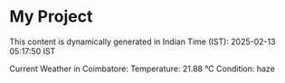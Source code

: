 # My Project

This content is dynamically generated in Indian Time (IST): 2025-02-13 05:17:50 IST


Current Weather in Coimbatore:
Temperature: 21.88 °C
Condition: haze
